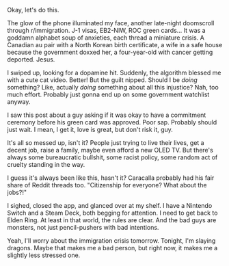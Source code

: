 Okay, let's do this.

The glow of the phone illuminated my face, another late-night doomscroll through r/immigration. J-1 visas, EB2-NIW, ROC green cards… It was a goddamn alphabet soup of anxieties, each thread a miniature crisis. A Canadian au pair with a North Korean birth certificate, a wife in a safe house because the government doxxed her, a four-year-old with cancer getting deported. Jesus.

I swiped up, looking for a dopamine hit. Suddenly, the algorithm blessed me with a cute cat video. Better! But the guilt nipped. Should I be *doing* something? Like, actually *doing* something about all this injustice? Nah, too much effort. Probably just gonna end up on some government watchlist anyway.

I saw this post about a guy asking if it was okay to have a commitment ceremony before his green card was approved. Poor sap. Probably should just wait. I mean, I get it, love is great, but don't risk it, guy.

It's all so messed up, isn't it? People just trying to live their lives, get a decent job, raise a family, maybe even afford a new OLED TV. But there's always some bureaucratic bullshit, some racist policy, some random act of cruelty standing in the way.

I guess it's always been like this, hasn't it? Caracalla probably had his fair share of Reddit threads too. "Citizenship for everyone? What about the jobs?!" 

I sighed, closed the app, and glanced over at my shelf. I have a Nintendo Switch and a Steam Deck, both begging for attention. I need to get back to Elden Ring. At least in that world, the rules are clear. And the bad guys are monsters, not just pencil-pushers with bad intentions. 

Yeah, I'll worry about the immigration crisis tomorrow. Tonight, I'm slaying dragons. Maybe that makes me a bad person, but right now, it makes me a slightly less stressed one.